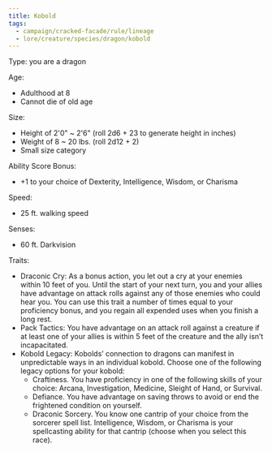 ```yaml
---
title: Kobold
tags:
  - campaign/cracked-facade/rule/lineage
  - lore/creature/species/dragon/kobold
---
```


Type: you are a dragon

Age:

- Adulthood at 8
- Cannot die of old age

Size:

- Height of 2'0" ~ 2'6" (roll 2d6 + 23 to generate height in inches)
- Weight of 8 ~ 20 lbs. (roll 2d12 + 2)
- Small size category

Ability Score Bonus:

- +1 to your choice of Dexterity, Intelligence, Wisdom, or Charisma

Speed:

- 25 ft. walking speed

Senses:

- 60 ft. Darkvision

Traits:

- Draconic Cry: As a bonus action, you let out a cry at your enemies within 10 feet of you. Until the start of your next turn, you and your allies have advantage on attack rolls against any of those enemies who could hear you. You can use this trait a number of times equal to your proficiency bonus, and you regain all expended uses when you finish a long rest.
- Pack Tactics: You have advantage on an attack roll against a creature if at least one of your allies is within 5 feet of the creature and the ally isn’t incapacitated.
- Kobold Legacy: Kobolds’ connection to dragons can manifest in unpredictable ways in an individual kobold. Choose one of the following legacy options for your kobold:
	- Craftiness. You have proficiency in one of the following skills of your choice: Arcana, Investigation, Medicine, Sleight of Hand, or Survival.
	- Defiance. You have advantage on saving throws to avoid or end the frightened condition on yourself.
	- Draconic Sorcery. You know one cantrip of your choice from the sorcerer spell list. Intelligence, Wisdom, or Charisma is your spellcasting ability for that cantrip (choose when you select this race).
